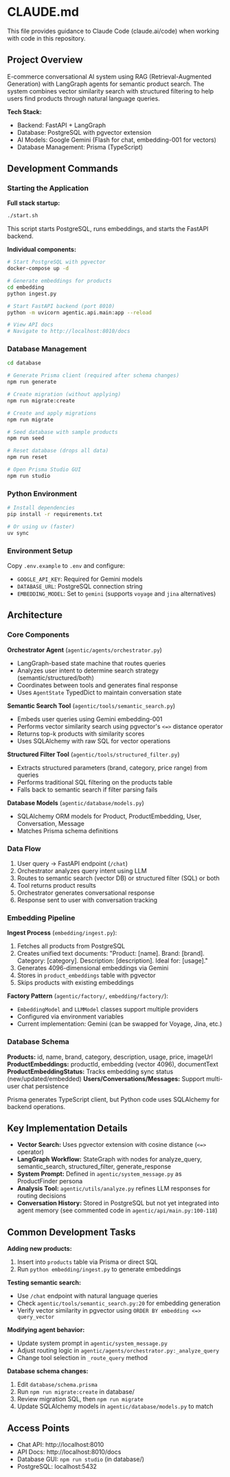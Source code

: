 # CLAUDE.md

This file provides guidance to Claude Code (claude.ai/code) when working with code in this repository.

## Project Overview

E-commerce conversational AI system using RAG (Retrieval-Augmented Generation) with LangGraph agents for semantic product search. The system combines vector similarity search with structured filtering to help users find products through natural language queries.

**Tech Stack:**
- Backend: FastAPI + LangGraph
- Database: PostgreSQL with pgvector extension
- AI Models: Google Gemini (Flash for chat, embedding-001 for vectors)
- Database Management: Prisma (TypeScript)

## Development Commands

### Starting the Application

**Full stack startup:**
```bash
./start.sh
```
This script starts PostgreSQL, runs embeddings, and starts the FastAPI backend.

**Individual components:**
```bash
# Start PostgreSQL with pgvector
docker-compose up -d

# Generate embeddings for products
cd embedding
python ingest.py

# Start FastAPI backend (port 8010)
python -m uvicorn agentic.api.main:app --reload

# View API docs
# Navigate to http://localhost:8010/docs
```

### Database Management

```bash
cd database

# Generate Prisma client (required after schema changes)
npm run generate

# Create migration (without applying)
npm run migrate:create

# Create and apply migrations
npm run migrate

# Seed database with sample products
npm run seed

# Reset database (drops all data)
npm run reset

# Open Prisma Studio GUI
npm run studio
```

### Python Environment

```bash
# Install dependencies
pip install -r requirements.txt

# Or using uv (faster)
uv sync
```

### Environment Setup

Copy `.env.example` to `.env` and configure:
- `GOOGLE_API_KEY`: Required for Gemini models
- `DATABASE_URL`: PostgreSQL connection string
- `EMBEDDING_MODEL`: Set to `gemini` (supports `voyage` and `jina` alternatives)

## Architecture

### Core Components

**Orchestrator Agent** (`agentic/agents/orchestrator.py`)
- LangGraph-based state machine that routes queries
- Analyzes user intent to determine search strategy (semantic/structured/both)
- Coordinates between tools and generates final response
- Uses `AgentState` TypedDict to maintain conversation state

**Semantic Search Tool** (`agentic/tools/semantic_search.py`)
- Embeds user queries using Gemini embedding-001
- Performs vector similarity search using pgvector's `<=>` distance operator
- Returns top-k products with similarity scores
- Uses SQLAlchemy with raw SQL for vector operations

**Structured Filter Tool** (`agentic/tools/structured_filter.py`)
- Extracts structured parameters (brand, category, price range) from queries
- Performs traditional SQL filtering on the products table
- Falls back to semantic search if filter parsing fails

**Database Models** (`agentic/database/models.py`)
- SQLAlchemy ORM models for Product, ProductEmbedding, User, Conversation, Message
- Matches Prisma schema definitions

### Data Flow

1. User query → FastAPI endpoint (`/chat`)
2. Orchestrator analyzes query intent using LLM
3. Routes to semantic search (vector DB) or structured filter (SQL) or both
4. Tool returns product results
5. Orchestrator generates conversational response
6. Response sent to user with conversation tracking

### Embedding Pipeline

**Ingest Process** (`embedding/ingest.py`):
1. Fetches all products from PostgreSQL
2. Creates unified text documents: "Product: [name]. Brand: [brand]. Category: [category]. Description: [description]. Ideal for: [usage]."
3. Generates 4096-dimensional embeddings via Gemini
4. Stores in `product_embeddings` table with pgvector
5. Skips products with existing embeddings

**Factory Pattern** (`agentic/factory/`, `embedding/factory/`):
- `EmbeddingModel` and `LLMModel` classes support multiple providers
- Configured via environment variables
- Current implementation: Gemini (can be swapped for Voyage, Jina, etc.)

### Database Schema

**Products:** id, name, brand, category, description, usage, price, imageUrl
**ProductEmbeddings:** productId, embedding (vector 4096), documentText
**ProductEmbeddingStatus:** Tracks embedding sync status (new/updated/embedded)
**Users/Conversations/Messages:** Support multi-user chat persistence

Prisma generates TypeScript client, but Python code uses SQLAlchemy for backend operations.

## Key Implementation Details

- **Vector Search:** Uses pgvector extension with cosine distance (`<=>` operator)
- **LangGraph Workflow:** StateGraph with nodes for analyze_query, semantic_search, structured_filter, generate_response
- **System Prompt:** Defined in `agentic/system_message.py` as ProductFinder persona
- **Analysis Tool:** `agentic/utils/analyze.py` refines LLM responses for routing decisions
- **Conversation History:** Stored in PostgreSQL but not yet integrated into agent memory (see commented code in `agentic/api/main.py:100-118`)

## Common Development Tasks

**Adding new products:**
1. Insert into `products` table via Prisma or direct SQL
2. Run `python embedding/ingest.py` to generate embeddings

**Testing semantic search:**
- Use `/chat` endpoint with natural language queries
- Check `agentic/tools/semantic_search.py:20` for embedding generation
- Verify vector similarity in pgvector using `ORDER BY embedding <=> query_vector`

**Modifying agent behavior:**
- Update system prompt in `agentic/system_message.py`
- Adjust routing logic in `agentic/agents/orchestrator.py:_analyze_query`
- Change tool selection in `_route_query` method

**Database schema changes:**
1. Edit `database/schema.prisma`
2. Run `npm run migrate:create` in database/
3. Review migration SQL, then `npm run migrate`
4. Update SQLAlchemy models in `agentic/database/models.py` to match

## Access Points

- Chat API: http://localhost:8010
- API Docs: http://localhost:8010/docs
- Database GUI: `npm run studio` (in database/)
- PostgreSQL: localhost:5432
